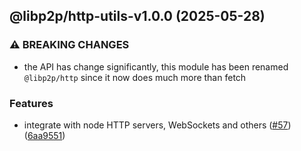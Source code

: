 ## @libp2p/http-utils-v1.0.0 (2025-05-28)

### ⚠ BREAKING CHANGES

* the API has change significantly, this module has been renamed `@libp2p/http` since it now does much more than fetch

### Features

* integrate with node HTTP servers, WebSockets and others ([#57](https://github.com/libp2p/js-libp2p-http/issues/57)) ([6aa9551](https://github.com/libp2p/js-libp2p-http/commit/6aa95511b9bfcd920344a31bdd88571756c09b7e))
